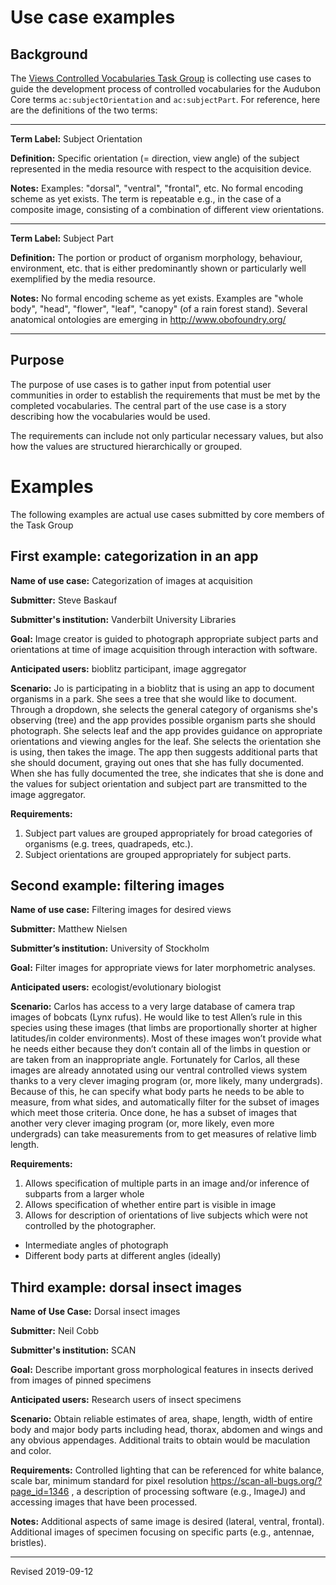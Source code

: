 # Use case examples

## Background

The [Views Controlled Vocabularies Task Group](https://github.com/tdwg/ac/tree/master/views) is collecting use cases to guide the development process of controlled vocabularies for the Audubon Core terms `ac:subjectOrientation` and `ac:subjectPart`.  For reference, here are the definitions of the two terms:

---

**Term Label:** Subject Orientation

**Definition:** Specific orientation (= direction, view angle) of the subject represented in the media resource with respect to the acquisition device.

**Notes:** Examples: "dorsal", "ventral", "frontal", etc. No formal encoding scheme as yet exists. The term is repeatable e.g., in the case of a composite image, consisting of a combination of different view orientations.

---

**Term Label:** Subject Part

**Definition:** The portion or product of organism morphology, behaviour, environment, etc. that is either predominantly shown or particularly well exemplified by the media resource.

**Notes:** No formal encoding scheme as yet exists. Examples are "whole body", "head", "flower", "leaf", "canopy" (of a rain forest stand). Several anatomical ontologies are emerging in http://www.obofoundry.org/

---

## Purpose

The purpose of use cases is to gather input from potential user communities in order to establish the requirements that must be met by the completed vocabularies.  The central part of the use case is a story describing how the vocabularies would be used.  

The requirements can include not only particular necessary values, but also how the values are structured hierarchically or grouped. 

# Examples

The following examples are actual use cases submitted by core members of the Task Group

## First example: categorization in an app

**Name of use case:** Categorization of images at acquisition

**Submitter:** Steve Baskauf

**Submitter's institution:** Vanderbilt University Libraries

**Goal:** Image creator is guided to photograph appropriate subject parts and orientations at time of image acquisition through interaction with software.

**Anticipated users:** bioblitz participant, image aggregator

**Scenario:**  Jo is participating in a bioblitz that is using an app to document organisms in a park.  She sees a tree that she would like to document.  Through a dropdown, she selects the general category of organisms she's observing (tree) and the app provides possible organism parts she should photograph.  She selects leaf and the app provides guidance on appropriate orientations and viewing angles for the leaf.  She selects the orientation she is using, then takes the image.  The app then suggests additional parts that she should document, graying out ones that she has fully documented.  When she has fully documented the tree, she indicates that she is done and the values for subject orientation and subject part are transmitted to the image aggregator.  

**Requirements:**
1. Subject part values are grouped appropriately for broad categories of organisms (e.g. trees, quadrapeds, etc.). 
2. Subject orientations are grouped appropriately for subject parts. 

## Second example: filtering images

**Name of use case:** Filtering images for desired views

**Submitter:** Matthew Nielsen

**Submitter’s institution:** University of Stockholm

**Goal:** Filter images for appropriate views for later morphometric analyses.

**Anticipated users:** ecologist/evolutionary biologist

**Scenario:** Carlos has access to a very large database of camera trap images of bobcats (Lynx rufus). He would like to test Allen’s rule in this species using these images (that limbs are proportionally shorter at higher latitudes/in colder environments). Most of these images won’t provide what he needs either because they don’t contain all of the limbs in question or are taken from an inappropriate angle. Fortunately for Carlos, all these images are already annotated using our ventral controlled views system thanks to a very clever imaging program (or, more likely, many undergrads). Because of this, he can specify what body parts he needs to be able to measure, from what sides, and automatically filter for the subset of images which meet those criteria. Once done, he has a subset of images that another very clever imaging program (or, more likely, even more undergrads) can take measurements from to get measures of relative limb length.

**Requirements:**
1. Allows specification of multiple parts in an image and/or inference of subparts from a larger whole
2. Allows specification of whether entire part is visible in image
3. Allows for description of orientations of live subjects which were not controlled by the photographer.
- Intermediate angles of photograph
- Different body parts at different angles (ideally)

## Third example: dorsal insect images

**Name of Use Case:** Dorsal insect images

**Submitter:** Neil Cobb

**Submitter's institution:** SCAN

**Goal:** Describe important gross morphological features in insects derived from images of pinned specimens

**Anticipated users:** Research users of insect specimens

**Scenario:** Obtain reliable estimates of area, shape, length, width of entire body and major body parts including head, thorax, abdomen and wings and any obvious appendages. Additional traits to obtain would be maculation and color.

**Requirements:** Controlled lighting that can be referenced for white balance, scale bar, minimum standard for pixel resolution https://scan-all-bugs.org/?page_id=1346 , a description of processing software (e.g., ImageJ) and accessing images that have been processed. 

**Notes:** Additional aspects of same image is desired (lateral, ventral, frontal). Additional images of specimen focusing on specific parts (e.g., antennae, bristles).


-----
Revised 2019-09-12